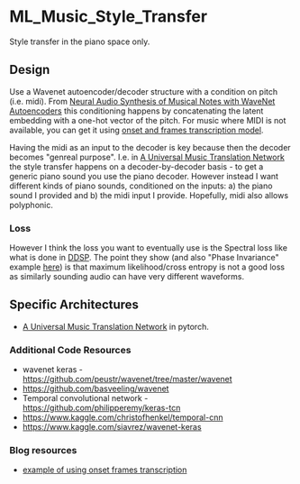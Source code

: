 # ML_Music_Style_Transfer
Style transfer in the piano space only.

## Design
Use a Wavenet autoencoder/decoder structure with a condition on pitch (i.e. midi). From [Neural Audio Synthesis of Musical Notes with WaveNet Autoencoders](https://arxiv.org/abs/1704.01279) this conditioning happens by concatenating the latent embedding with a one-hot vector of the pitch. For music where MIDI is not available, you can get it using [onset and frames transcription model](https://github.com/magenta/magenta/tree/master/magenta/models/onsets_frames_transcription). 

Having the midi as an input to the decoder is key because then the decoder becomes "genreal purpose". I.e. in [A Universal Music Translation Network](https://github.com/facebookresearch/music-translation/tree/master/src) the style transfer happens on a decoder-by-decoder basis - to get a generic piano sound you use the piano decoder. However instead I want different kinds of piano sounds, conditioned on the inputs: a) the piano sound I provided and b) the midi input I provide. Hopefully, midi also allows polyphonic.

### Loss
However I think the loss you want to eventually use is the Spectral loss like what is done in [DDSP](https://arxiv.org/pdf/2001.04643.pdf). The point they show (and also "Phase Invariance" example [here](https://storage.googleapis.com/ddsp/index.html)) is that maximum likelihood/cross entropy is not a good loss as similarly sounding audio can have very different waveforms. 

## Specific Architectures
- [A Universal Music Translation Network](https://github.com/facebookresearch/music-translation/tree/master/src) in pytorch.

### Additional Code Resources
- wavenet keras - https://github.com/peustr/wavenet/tree/master/wavenet
- https://github.com/basveeling/wavenet
- Temporal convolutional network - https://github.com/philipperemy/keras-tcn
- https://www.kaggle.com/christofhenkel/temporal-cnn
- https://www.kaggle.com/siavrez/wavenet-keras


### Blog resources
- [example of using onset frames transcription](https://medium.com/nomtek/machine-learning-in-music-transcription-354b9360cd5f)
